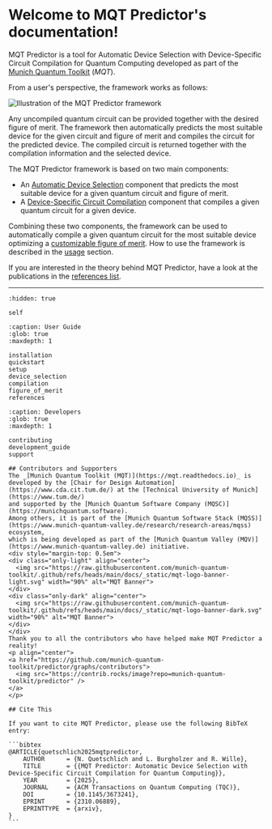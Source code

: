 # Welcome to MQT Predictor's documentation!

MQT Predictor is a tool for Automatic Device Selection with Device-Specific Circuit Compilation for Quantum Computing developed as part of the [Munich Quantum Toolkit](https://mqt.readthedocs.io) (_MQT_).

From a user's perspective, the framework works as follows:

![Illustration of the MQT Predictor framework](/_static/mqt_predictor.png)

Any uncompiled quantum circuit can be provided together with the desired figure of merit.
The framework then automatically predicts the most suitable device for the given circuit and figure of merit and compiles the circuit for the predicted device.
The compiled circuit is returned together with the compilation information and the selected device.

The MQT Predictor framework is based on two main components:

- An [Automatic Device Selection](device_selection.md) component that predicts the most suitable device for a given quantum circuit and figure of merit.
- A [Device-Specific Circuit Compilation](compilation.md) component that compiles a given quantum circuit for a given device.

Combining these two components, the framework can be used to automatically compile a given quantum circuit for the most suitable device optimizing a [customizable figure of merit](figure_of_merit.md).
How to use the framework is described in the [usage](usage.md) section.

If you are interested in the theory behind MQT Predictor, have a look at the publications in the [references list](references.md).

---

```{toctree}
:hidden: true

self
```

```{toctree}
:caption: User Guide
:glob: true
:maxdepth: 1

installation
quickstart
setup
device_selection
compilation
figure_of_merit
references
```

```{toctree}
:caption: Developers
:glob: true
:maxdepth: 1

contributing
development_guide
support
```

````{only} html
## Contributors and Supporters
The _[Munich Quantum Toolkit (MQT)](https://mqt.readthedocs.io)_ is developed by the [Chair for Design Automation](https://www.cda.cit.tum.de/) at the [Technical University of Munich](https://www.tum.de/)
and supported by the [Munich Quantum Software Company (MQSC)](https://munichquantum.software).
Among others, it is part of the [Munich Quantum Software Stack (MQSS)](https://www.munich-quantum-valley.de/research/research-areas/mqss) ecosystem,
which is being developed as part of the [Munich Quantum Valley (MQV)](https://www.munich-quantum-valley.de) initiative.
<div style="margin-top: 0.5em">
<div class="only-light" align="center">
  <img src="https://raw.githubusercontent.com/munich-quantum-toolkit/.github/refs/heads/main/docs/_static/mqt-logo-banner-light.svg" width="90%" alt="MQT Banner">
</div>
<div class="only-dark" align="center">
  <img src="https://raw.githubusercontent.com/munich-quantum-toolkit/.github/refs/heads/main/docs/_static/mqt-logo-banner-dark.svg" width="90%" alt="MQT Banner">
</div>
</div>
Thank you to all the contributors who have helped make MQT Predictor a reality!
<p align="center">
<a href="https://github.com/munich-quantum-toolkit/predictor/graphs/contributors">
  <img src="https://contrib.rocks/image?repo=munich-quantum-toolkit/predictor" />
</a>
</p>

## Cite This

If you want to cite MQT Predictor, please use the following BibTeX entry:

```bibtex
@ARTICLE{quetschlich2025mqtpredictor,
    AUTHOR      = {N. Quetschlich and L. Burgholzer and R. Wille},
    TITLE       = {{MQT Predictor: Automatic Device Selection with Device-Specific Circuit Compilation for Quantum Computing}},
    YEAR        = {2025},
    JOURNAL     = {ACM Transactions on Quantum Computing (TQC)},
    DOI         = {10.1145/3673241},
    EPRINT      = {2310.06889},
    EPRINTTYPE  = {arxiv},
}
```
````
